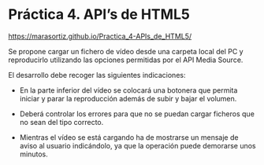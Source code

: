 # Práctica 4. API’s de HTML5

https://marasortiz.github.io/Practica_4-APIs_de_HTML5/

Se propone cargar un fichero de vídeo desde una carpeta local del PC y reproducirlo utilizando las opciones permitidas por el API Media Source.

El desarrollo debe recoger las siguientes indicaciones:
* En la parte inferior del vídeo se colocará una botonera que permita iniciar y parar la reproducción además de subir y bajar el volumen.

* Deberá controlar los errores para que no se puedan cargar ficheros que no sean del tipo correcto.

* Mientras el vídeo se está cargando ha de mostrarse un mensaje de aviso al usuario indicándolo, ya que la operación puede demorarse unos minutos.